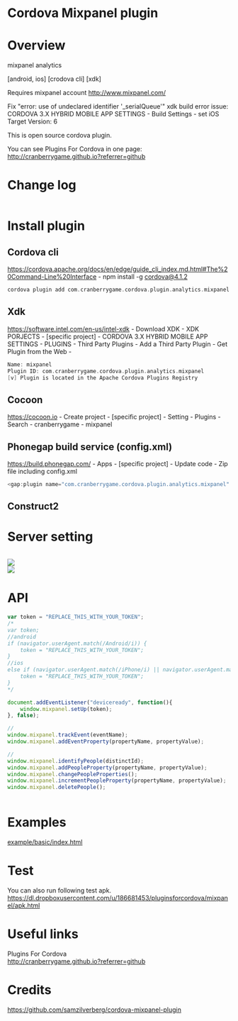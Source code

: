 Cordova Mixpanel plugin
====================
# Overview #
mixpanel analytics

[android, ios] [crodova cli] [xdk]

Requires mixpanel account http://www.mixpanel.com/

Fix "error: use of undeclared identifier '_serialQueue'" xdk build error issue:
CORDOVA 3.X HYBRID MOBILE APP SETTINGS - Build Settings - set iOS Target Version: 6

This is open source cordova plugin.

You can see Plugins For Cordova in one page: http://cranberrygame.github.io?referrer=github

# Change log #
```c
```
# Install plugin #

## Cordova cli ##
https://cordova.apache.org/docs/en/edge/guide_cli_index.md.html#The%20Command-Line%20Interface - npm install -g cordova@4.1.2
```c
cordova plugin add com.cranberrygame.cordova.plugin.analytics.mixpanel
```

## Xdk ##
https://software.intel.com/en-us/intel-xdk - Download XDK - XDK PORJECTS - [specific project] - CORDOVA 3.X HYBRID MOBILE APP SETTINGS - PLUGINS - Third Party Plugins - Add a Third Party Plugin - Get Plugin from the Web -
```c
Name: mixpanel
Plugin ID: com.cranberrygame.cordova.plugin.analytics.mixpanel
[v] Plugin is located in the Apache Cordova Plugins Registry
```

## Cocoon ##
https://cocoon.io - Create project - [specific project] - Setting - Plugins - Search - cranberrygame - mixpanel

## Phonegap build service (config.xml) ##
https://build.phonegap.com/ - Apps - [specific project] - Update code - Zip file including config.xml
```c
<gap:plugin name="com.cranberrygame.cordova.plugin.analytics.mixpanel" source="plugins.cordova.io" />
```

## Construct2 ##

# Server setting #
```c
```

<img src="https://github.com/cranberrygame/cordova-plugin-analytics-mixpanel/blob/master/doc/token.png"><br>
<img src="https://github.com/cranberrygame/cordova-plugin-analytics-mixpanel/blob/master/doc/mixpanel_bookmark.png"><br>

# API #
```javascript
var token = "REPLACE_THIS_WITH_YOUR_TOKEN";
/*
var token;
//android
if (navigator.userAgent.match(/Android/i)) {
	token = "REPLACE_THIS_WITH_YOUR_TOKEN";
}
//ios
else if (navigator.userAgent.match(/iPhone/i) || navigator.userAgent.match(/iPad/i)) {
	token = "REPLACE_THIS_WITH_YOUR_TOKEN";
}
*/

document.addEventListener("deviceready", function(){
    window.mixpanel.setUp(token);
}, false);

//
window.mixpanel.trackEvent(eventName);
window.mixpanel.addEventProperty(propertyName, propertyValue);

//
window.mixpanel.identifyPeople(distinctId);
window.mixpanel.addPeopleProperty(propertyName, propertyValue);
window.mixpanel.changePeopleProperties();
window.mixpanel.incrementPeopleProperty(propertyName, propertyValue);
window.mixpanel.deletePeople();
			
```
# Examples #
<a href="https://github.com/cranberrygame/cordova-plugin-analytics-mixpanel/blob/master/example/basic/index.html">example/basic/index.html</a><br>

# Test #

You can also run following test apk.
https://dl.dropboxusercontent.com/u/186681453/pluginsforcordova/mixpanel/apk.html

# Useful links #

Plugins For Cordova<br>
http://cranberrygame.github.io?referrer=github

# Credits #

https://github.com/samzilverberg/cordova-mixpanel-plugin
